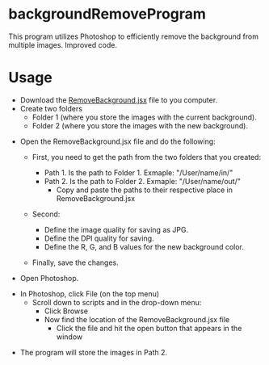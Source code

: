 # backgroundRemoveProgram
This program utilizes Photoshop to efficiently remove the background from multiple images. Improved code.


# Usage   
* Download the [RemoveBackground.jsx](https://github.com/jsolorzano734/backgroundRemoveProgram/blob/main/RemoveBackground.jsx) file to you computer.  
* Create two folders 
	- Folder 1 (where you store the images with the current background).  
	- Folder 2 (where you store the images with the new background).  
 - Open the RemoveBackground.jsx file and do the following:  
	- First, you need to get the path from the two folders that you created:  
		- Path 1. Is the path to Folder 1. Exmaple: "/User/name/in/"  
		- Path 2. Is the path to Folder 2. Exmaple: "/User/name/out/"  
			- Copy and paste the paths to their respective place in RemoveBackground.jsx    

 	- Second:
 		- Define the image quality for saving as JPG.  
 		- Define the DPI quality for saving.  
 		- Define the R, G, and B values for the new background color.    
 	- Finally, save the changes.  
   
* Open Photoshop.  
 - In Photoshop, click File (on the top menu)  
	- Scroll down to scripts and in the drop-down menu:   
		- Click Browse   
		- Now find the location of the RemoveBackground.jsx file    
			- Click the file and hit the open button that appears in the window   
   
* The program will store the images in Path 2. 
